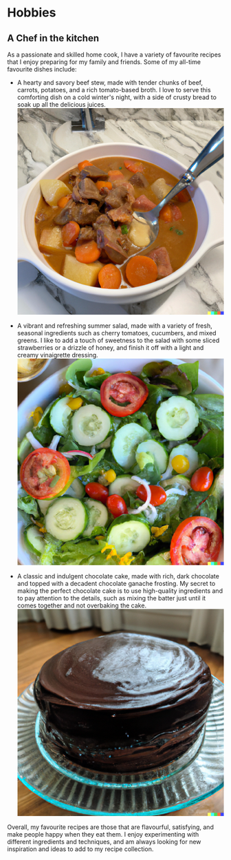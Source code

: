 # Hobbies 

## A Chef in the kitchen

As a passionate and skilled home cook, I have a variety of favourite recipes that I enjoy preparing for my family and friends. Some of my all-time favourite dishes include:

- A hearty and savory beef stew, made with tender chunks of beef, carrots, potatoes, and a rich tomato-based broth. I love to serve this comforting dish on a cold winter's night, with a side of crusty bread to soak up all the delicious juices.
![beefstew](beefstew.png)

- A vibrant and refreshing summer salad, made with a variety of fresh, seasonal ingredients such as cherry tomatoes, cucumbers, and mixed greens. I like to add a touch of sweetness to the salad with some sliced strawberries or a drizzle of honey, and finish it off with a light and creamy vinaigrette dressing.
![salad](salad.png)

- A classic and indulgent chocolate cake, made with rich, dark chocolate and topped with a decadent chocolate ganache frosting. My secret to making the perfect chocolate cake is to use high-quality ingredients and to pay attention to the details, such as mixing the batter just until it comes together and not overbaking the cake.
![cake](cake.png)

Overall, my favourite recipes are those that are flavourful, satisfying, and make people happy when they eat them. I enjoy experimenting with different ingredients and techniques, and am always looking for new inspiration and ideas to add to my recipe collection.

